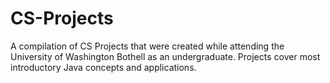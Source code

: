 # CS-Projects
A compilation of CS Projects that were created while attending the University of Washington Bothell as an undergraduate.
Projects cover most introductory Java concepts and applications.

